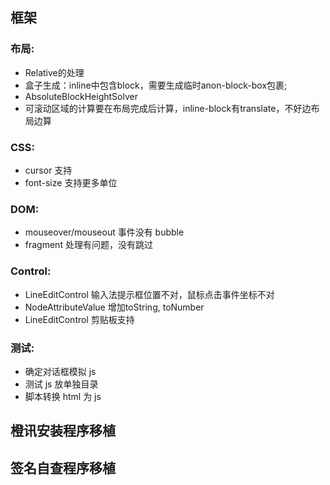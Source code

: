 ## 框架

### 布局:
- Relative的处理
- 盒子生成：inline中包含block，需要生成临时anon-block-box包裹;
- AbsoluteBlockHeightSolver
- 可滚动区域的计算要在布局完成后计算，inline-block有translate，不好边布局边算

### CSS:
- cursor 支持
- font-size 支持更多单位

### DOM:
- mouseover/mouseout 事件没有 bubble
- fragment 处理有问题，没有跳过

### Control:
- LineEditControl 输入法提示框位置不对，鼠标点击事件坐标不对
- NodeAttributeValue 增加toString, toNumber
- LineEditControl 剪贴板支持

### 测试:
- 确定对话框模拟 js
- 测试 js 放单独目录
- 脚本转换 html 为 js

## 橙讯安装程序移植

## 签名自查程序移植
